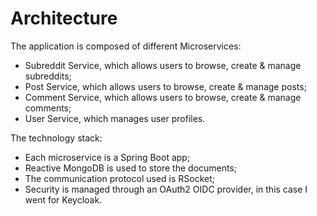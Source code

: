 # Architecture

The application is composed of different Microservices:

- Subreddit Service, which allows users to browse, create & manage subreddits;
- Post Service, which allows users to browse, create & manage posts;
- Comment Service, which allows users to browse, create & manage comments;
- User Service, which manages user profiles.

The technology stack:
- Each microservice is a Spring Boot app;
- Reactive MongoDB is used to store the documents;
- The communication protocol used is RSocket;
- Security is managed through an OAuth2 OIDC provider, in this case I went for Keycloak.
